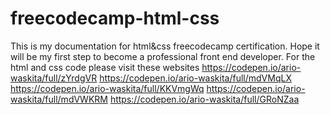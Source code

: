 # freecodecamp-html-css
This is my documentation for html&css freecodecamp certification. Hope it will be my first step to become a professional front end developer.
For the html and css code please visit these websites
https://codepen.io/ario-waskita/full/zYrdgVR
https://codepen.io/ario-waskita/full/mdVMqLX
https://codepen.io/ario-waskita/full/KKVmgWq
https://codepen.io/ario-waskita/full/mdVWKRM
https://codepen.io/ario-waskita/full/GRoNZaa
